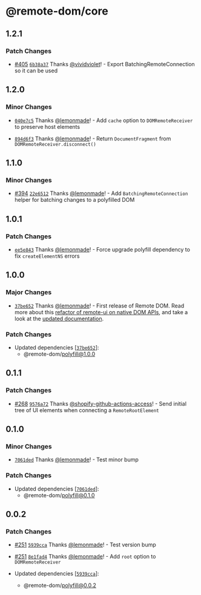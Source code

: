 # @remote-dom/core

## 1.2.1

### Patch Changes

- [#405](https://github.com/Shopify/remote-dom/pull/405) [`6b38a37`](https://github.com/Shopify/remote-dom/commit/6b38a379ef2f0644bff18390708a48b4f6d3fa5d) Thanks [@vividviolet](https://github.com/vividviolet)! - Export BatchingRemoteConnection so it can be used

## 1.2.0

### Minor Changes

- [`040e7c5`](https://github.com/Shopify/remote-dom/commit/040e7c5dde658596ccbf883e2d3810955790eff0) Thanks [@lemonmade](https://github.com/lemonmade)! - Add `cache` option to `DOMRemoteReceiver` to preserve host elements

- [`894d6f3`](https://github.com/Shopify/remote-dom/commit/894d6f3396ebb2e1de7e91b1a445aa0a39195bb9) Thanks [@lemonmade](https://github.com/lemonmade)! - Return `DocumentFragment` from `DOMRemoteReceiver.disconnect()`

## 1.1.0

### Minor Changes

- [#394](https://github.com/Shopify/remote-dom/pull/394) [`22e6512`](https://github.com/Shopify/remote-dom/commit/22e6512f797d97d2106f181d730d995f37c6edaf) Thanks [@lemonmade](https://github.com/lemonmade)! - Add `BatchingRemoteConnection` helper for batching changes to a polyfilled DOM

## 1.0.1

### Patch Changes

- [`ee5e843`](https://github.com/Shopify/remote-dom/commit/ee5e843a85c1d213420ae25cb2fc248484ca04f3) Thanks [@lemonmade](https://github.com/lemonmade)! - Force upgrade polyfill dependency to fix `createElementNS` errors

## 1.0.0

### Major Changes

- [`37be652`](https://github.com/Shopify/remote-dom/commit/37be652f288d1eec170c0be13b2da516f8db5dcf) Thanks [@lemonmade](https://github.com/lemonmade)! - First release of Remote DOM. Read more about this [refactor of remote-ui on native DOM APIs](https://github.com/Shopify/remote-dom/discussions/267), and take a look at the [updated documentation](/README.md).

### Patch Changes

- Updated dependencies [[`37be652`](https://github.com/Shopify/remote-dom/commit/37be652f288d1eec170c0be13b2da516f8db5dcf)]:
  - @remote-dom/polyfill@1.0.0

## 0.1.1

### Patch Changes

- [#268](https://github.com/Shopify/remote-dom/pull/268) [`9576a72`](https://github.com/Shopify/remote-dom/commit/9576a72fa354481621c53efde4169829fe9bfabf) Thanks [@shopify-github-actions-access](https://github.com/apps/shopify-github-actions-access)! - Send initial tree of UI elements when connecting a `RemoteRootElement`

## 0.1.0

### Minor Changes

- [`7061ded`](https://github.com/Shopify/remote-dom/commit/7061ded1da4699c6dd6a820eeb940a8af7c66d82) Thanks [@lemonmade](https://github.com/lemonmade)! - Test minor bump

### Patch Changes

- Updated dependencies [[`7061ded`](https://github.com/Shopify/remote-dom/commit/7061ded1da4699c6dd6a820eeb940a8af7c66d82)]:
  - @remote-dom/polyfill@0.1.0

## 0.0.2

### Patch Changes

- [#251](https://github.com/Shopify/remote-dom/pull/251) [`5939cca`](https://github.com/Shopify/remote-dom/commit/5939cca8112417124327bd26f9e2c21f4bf9b20a) Thanks [@lemonmade](https://github.com/lemonmade)! - Test version bump

- [#251](https://github.com/Shopify/remote-dom/pull/251) [`8e1fad4`](https://github.com/Shopify/remote-dom/commit/8e1fad4a00cfe68ff1594fbabeec10c29958685f) Thanks [@lemonmade](https://github.com/lemonmade)! - Add `root` option to `DOMRemoteReceiver`

- Updated dependencies [[`5939cca`](https://github.com/Shopify/remote-dom/commit/5939cca8112417124327bd26f9e2c21f4bf9b20a)]:
  - @remote-dom/polyfill@0.0.2
